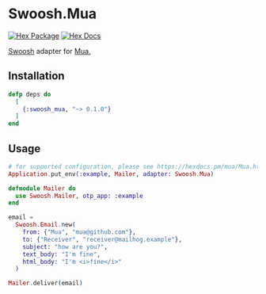 # Swoosh.Mua

[![Hex Package](https://img.shields.io/hexpm/v/swoosh_mua.svg)](https://hex.pm/packages/swoosh_mua)
[![Hex Docs](https://img.shields.io/badge/hex-docs-blue.svg)](https://hexdocs.pm/swoosh_mua)

[Swoosh](https://github.com/swoosh/swoosh) adapter for [Mua.](https://github.com/ruslandoga/mua)

## Installation

```elixir
defp deps do
  [
    {:swoosh_mua, "~> 0.1.0"}
  ]
end
```

## Usage

```elixir
# for supported configuration, please see https://hexdocs.pm/mua/Mua.html#t:option/0
Application.put_env(:example, Mailer, adapter: Swoosh.Mua)

defmodule Mailer do
  use Swoosh.Mailer, otp_app: :example
end

email =
  Swoosh.Email.new(
    from: {"Mua", "mua@github.com"},
    to: {"Receiver", "receiver@mailhog.example"},
    subject: "how are you?",
    text_body: "I'm fine",
    html_body: "I'm <i>fine</i>"
  )

Mailer.deliver(email)
```
